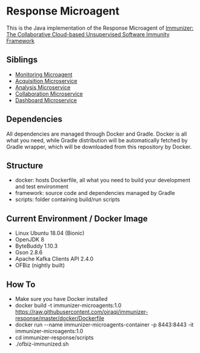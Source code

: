 # Response Microagent

This is the Java implementation of the Response Microagent of [Immunizer: The Collaborative Cloud-based Unsupervised Software Immunity Framework](https://github.com/oiraqi/immunizer)

## Siblings
- [Monitoring Microagent](https://github.com/oiraqi/immunizer-monitoring)
- [Acquisition Microservice](https://github.com/oiraqi/immunizer-acquisition)
- [Analysis Microservice](https://github.com/oiraqi/immunizer-analysis)
- [Collaboration Microservice](https://github.com/oiraqi/immunizer-collaboration)
- [Dashboard Microservice](https://github.com/oiraqi/immunizer-dashboard)

## Dependencies

All dependencies are managed through Docker and Gradle. Docker is all what you need, while Gradle distribution will be automatically fetched by Gradle wrapper, which will be downloaded from this repository by Docker.

## Structure
- docker: hosts Dockerfile, all what you need to build your development and test environment
- framework: source code and dependencies managed by Gradle
- scripts: folder containing build/run scripts

## Current Environment / Docker Image
- Linux Ubuntu 18.04 (Bionic)
- OpenJDK 8
- ByteBuddy 1.10.3
- Gson 2.8.6
- Apache Kafka Clients API 2.4.0
- OFBiz (nightly built)

## How To
- Make sure you have Docker installed
- docker build -t immunizer-microagents:1.0 https://raw.githubusercontent.com/oiraqi/immunizer-response/master/docker/Dockerfile
- docker run --name immunizer-microagents-container -p 8443:8443 -it immunizer-microagents:1.0
- cd immunizer-response/scripts
- ./ofbiz-immunized.sh
